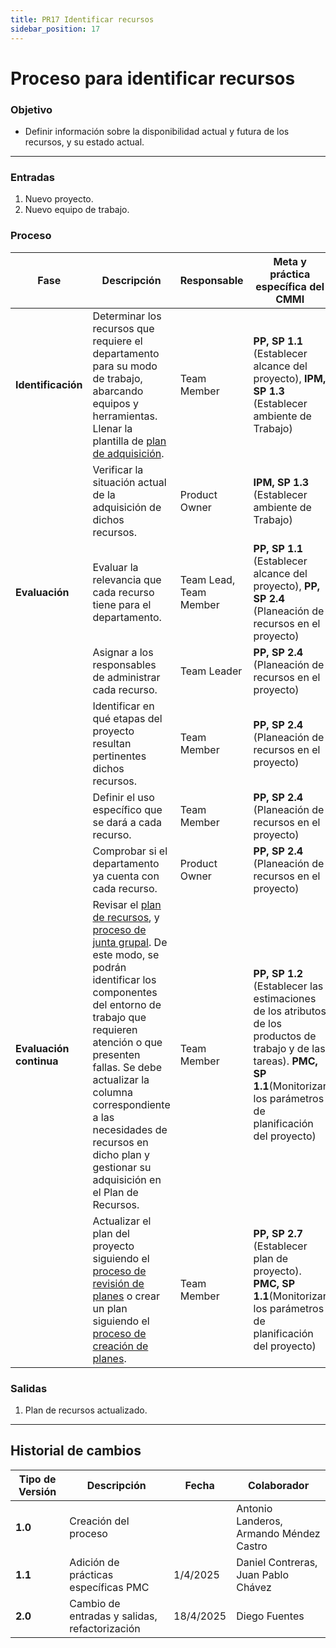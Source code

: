 ```yaml
---
title: PR17 Identificar recursos
sidebar_position: 17
---
```


# Proceso para identificar recursos

### Objetivo

- Definir información sobre la disponibilidad actual y futura de los recursos, y su estado actual.

---

### Entradas

1. Nuevo proyecto.
2. Nuevo equipo de trabajo.

### Proceso

| **Fase**                | **Descripción**                                                                                                                                                                                                                                                                                                                                                                                                                                                                                                                | **Responsable**        | **Meta y práctica específica del CMMI**                                                                   |
| ----------------------- | ------------------------------------------------------------------------------------------------------------------------------------------------------------------------------------------------------------------------------------------------------------------------------------------------------------------------------------------------------------------------------------------------------------------------------------------------------------------------------------------------------------------------------ | ---------------------- | --------------------------------------------------------------------------------------------------------- |
| **Identificación**      | Determinar los recursos que requiere el departamento para su modo de trabajo, abarcando equipos y herramientas. Llenar la plantilla de [plan de adquisición](https://docs.google.com/spreadsheets/d/1rfgAww-EvXrArA5EODB8mOchM08H8ADhetAuesV0Q8E/edit?gid=0#gid=0).                                                                                                                                                                                                                                                   | Team Member            | **PP, SP 1.1** (Establecer alcance del proyecto), **IPM, SP 1.3** (Establecer ambiente de Trabajo)        |
|                         | Verificar la situación actual de la adquisición de dichos recursos.                                                                                                                                                                                                                                                                                                                                                                                                                                                            | Product Owner          | **IPM, SP 1.3** (Establecer ambiente de Trabajo)                                                          |
| **Evaluación**          | Evaluar la relevancia que cada recurso tiene para el departamento.                                                                                                                                                                                                                                                                                                                                                                                                                                                             | Team Lead, Team Member | **PP, SP 1.1** (Establecer alcance del proyecto), **PP, SP 2.4** (Planeación de recursos en el proyecto)  |
|                         | Asignar a los responsables de administrar cada recurso.                                                                                                                                                                                                                                                                                                                                                                                                                                                                        | Team Leader            | **PP, SP 2.4** (Planeación de recursos en el proyecto)                                                    |
|                         | Identificar en qué etapas del proyecto resultan pertinentes dichos recursos.                                                                                                                                                                                                                                                                                                                                                                                                                                                   | Team Member            | **PP, SP 2.4** (Planeación de recursos en el proyecto)                                                    |
|                         | Definir el uso específico que se dará a cada recurso.                                                                                                                                                                                                                                                                                                                                                                                                                                                                          | Team Member            | **PP, SP 2.4** (Planeación de recursos en el proyecto)                                                    |
|                         | Comprobar si el departamento ya cuenta con cada recurso.                                                                                                                                                                                                                                                                                                                                                                                                                                                                       | Product Owner          | **PP, SP 2.4** (Planeación de recursos en el proyecto)                                                    |
| **Evaluación continua** | Revisar el [plan de recursos](https://docs.google.com/spreadsheets/d/1OT4_ssxMjGavbrr5AA35Lu_H7lh68kxyCN6FcmlTQWQ/edit?gid=0#gid=0), y [proceso de junta grupal](/docs/procesos/meetings-grupales). De este modo, se podrán identificar los componentes del entorno de trabajo que requieren atención o que presenten fallas. Se debe actualizar la columna correspondiente a las necesidades de recursos en dicho plan y gestionar su adquisición en el Plan de Recursos. | Team Member            | **PP, SP 1.2** (Establecer las estimaciones de los atributos de los productos de trabajo y de las tareas).  **PMC, SP 1.1**(Monitorizar los parámetros de planificación del proyecto) |
|                         | Actualizar el plan del proyecto siguiendo el [proceso de revisión de planes](/docs/procesos/revision-planes) o crear un plan siguiendo el [proceso de creación de planes](/docs/procesos/proceso-plan-proyecto).  | Team Member            | **PP, SP 2.7** (Establecer plan de proyecto). **PMC, SP 1.1**(Monitorizar los parámetros de planificación del proyecto)                                                             |

### Salidas

1. Plan de recursos actualizado.

---

## Historial de cambios

| **Tipo de Versión** | **Descripción**                               | **Fecha** | **Colaborador**                 |
| ------------------- | --------------------------------------------- | --------- | ------------------------------- |
| **1.0**             | Creación del proceso   |   | Antonio Landeros, Armando Méndez Castro |
| **1.1**             | Adición de prácticas específicas PMC | 1/4/2025  | Daniel Contreras, Juan Pablo Chávez |
| **2.0**             | Cambio de entradas y salidas, refactorización | 18/4/2025  | Diego Fuentes |
